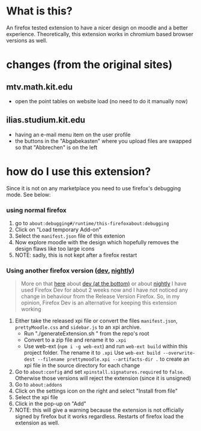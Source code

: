 # What is this?
An firefox tested extension to have a nicer design on moodle and a better experience.
Theoretically, this extension works in chromium based browser versions as well.

# changes (from the original sites)
## mtv.math.kit.edu
- open the point tables on website load (no need to do it manually now)

## ilias.studium.kit.edu
- having an e-mail menu item on the user profile
- the buttons in the "Abgabekasten" where you upload files are swapped so that "Abbrechen" is on the left

# how do I use this extension?
Since it is not on any marketplace you need to use firefox's debugging mode. See below:

### using normal firefox
1. go to `about:debugging#/runtime/this-firefoxabout:debugging`
1. Click on "Load temporary Add-on"
2. Select the `manifest.json` file of this extenion
3. Now explore moodle with the design which hopefully removes the design flaws like too large icons
4. NOTE: sadly, this is not kept after a firefox restart

### Using another firefox version ([dev](https://www.mozilla.org/de/firefox/all/#product-desktop-developer), [nightly](https://www.mozilla.org/de/firefox/all/#product-desktop-nightly))
  > More on that [here](https://www.mozilla.org/en-US/firefox/116.0.3/releasenotes/) about [dev (at the bottom)](https://www.mozilla.org/en-US/firefox/117.0beta/releasenotes/) or about [nightly](https://www.mozilla.org/en-US/firefox/118.0a1/releasenotes/)
I have used Firefox Dev for about 2 weeks now and I have not noticed any change in behaviour from the Release Version Firefox. So, in my opinion, Firefox Dev is an alternative for keeping this extension working
1. Either take the released xpi file or convert the files `manifest.json`, `prettyMoodle.css` and `sidebar.js` to an xpi archive.
    - Run "./generateExtension.sh <version>" from the repo's root
    - Convert to a zip file and rename it to `.xpi`
    - Use web-ext (`npm i -g web-ext`) and run `web-ext build` within this project folder. The rename it to `.xpi`
      Use `web-ext build --overwrite-dest --filename prettymoodle.xpi --artifacts-dir .` to create an xpi file in the source directory for each change
2. Go to `about:config` and set `xpinstall.signatures.required` to `false`. Otherwise those versions will reject the extension (since it is unsigned)
3. Go to `about:addons`
4. Click on the settings icon on the right and select "Install from file"
5. Select the xpi file
6. Click in the pop-up on "Add"
7. NOTE: this will give a warning because the extension is not officially signed by firefox but it works regardless. Restarts of firefox load the extension as well.
